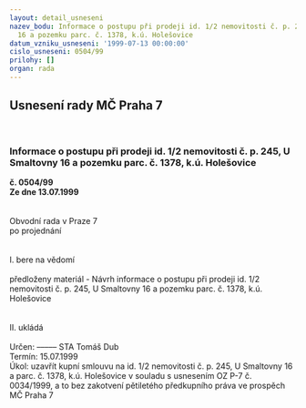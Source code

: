```yaml
---
layout: detail_usneseni
nazev_bodu: Informace o postupu při prodeji id. 1/2 nemovitosti č. p. 245, U Smaltovny
  16 a pozemku parc. č. 1378, k.ú. Holešovice
datum_vzniku_usneseni: '1999-07-13 00:00:00'
cislo_usneseni: 0504/99
prilohy: []
organ: rada
---
```

<div id="ucUsn_pList" class="usn">
	<span><h2>Usnesení rady MČ Praha 7 </h2>
<br></span><div class="standBody">
<span><h3>Informace o postupu při prodeji id. 1/2 nemovitosti č. p. 245, U Smaltovny 16 a pozemku parc. č. 1378, k.ú. Holešovice</h3></span><div class="center">
		<strong>č. 0504/99</strong><br>
	</div>
<div class="center">
		<strong>Ze dne 13.07.1999</strong><br><br>
	</div>
<br>Obvodní rada v Praze 7<br>po projednání<br><br><br>I.	bere na vědomí<br><br> předloženy materiál - Návrh informace o postupu při prodeji id. 1/2 nemovitosti č. p. 245, U Smaltovny 16 a pozemku parc. č. 1378, k.ú. Holešovice<br><br><br>II.	ukládá <br><br> Určen:	–––––	STA Tomáš Dub<br>Termín: 15.07.1999<br>Úkol:	uzavřít kupní smlouvu na id. 1/2 nemovitosti č. p. 245, U Smaltovny 16 a parc. č. 1378, k.ú. Holešovice v souladu s usnesením OZ P-7 č. 0034/1999, a to bez zakotvení pětiletého předkupního práva ve prospěch MČ Praha 7<br>
</div>
</div>